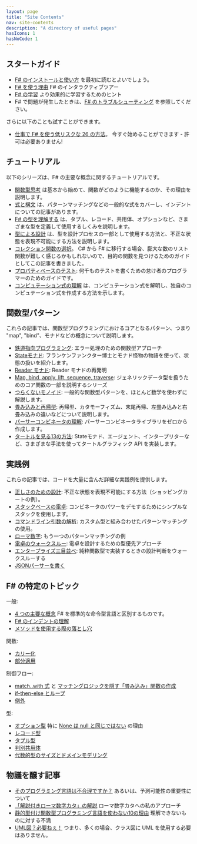 ```yaml
---
layout: page
title: "Site Contents"
nav: site-contents
description: "A directory of useful pages"
hasIcons: 1
hasNoCode: 1
---
```



## スタートガイド

* [F# のインストールと使い方](../installing-and-using.html) を最初に読むとよいでしょう。
* [F# を使う理由](../why-use-fsharp.html) F# のインタラクティブツアー
* [F# の学習](../learning-fsharp.html) より効果的に学習するためのヒント
* F# で問題が発生したときは、[F# のトラブルシューティング](../troubleshooting-fsharp.html) を参照してください。

さらに以下のことも試すことができます。

* [仕事で F# を使う低リスクな 26 の方法](../posts/low-risk-ways-to-use-fsharp-at-work.html)。 今すぐ始めることができます - 許可は必要ありません!

## チュートリアル

以下のシリーズは、F# の主要な概念に関するチュートリアルです。

* [関数型思考](../series/thinking-functionally.html) は基本から始めて、関数がどのように機能するのか、その理由を説明します。
* [式と構文](../series/expressions-and-syntax.html) は、パターンマッチングなどの一般的な式をカバーし、インデントについての記事があります。
* [F# の型を理解する](../series/understanding-fsharp-types.html) は、タプル、レコード、共用体、オプションなど、さまざまな型を定義して使用するしくみを説明します。
* [型による設計](../series/designing-with-types.html) は、型を設計プロセスの一部として使用する方法と、不正な状態を表現不可能にする方法を説明します。
* [コレクション関数の選択](../posts/list-module-functions.html)。 C# から F# に移行する場合、膨大な数のリスト関数が難しく感じるかもしれないので、目的の関数を見つけるためのガイドとしてこの記事を書きました。
* [プロパティベースのテスト](../posts/property-based-testing.html): 何千ものテストを書くための怠け者のプログラマーのためのガイドです。
* [コンピュテーション式の理解](../series/computation-expressions.html) は、コンピュテーション式を解明し、独自のコンピュテーション式を作成する方法を示します。

## 関数型パターン

これらの記事では、関数型プログラミングにおけるコアとなるパターン、つまり "map", "bind"、モナドなどの概念について説明します。

* [鉄道指向プログラミング](../posts/recipe-part2.html): エラー処理のための関数型アプローチ
* [Stateモナド](../series/handling-state.html): フランケンファンクター博士とモナド怪物の物語を使って、状態の扱いを紹介します。
* [Reader モナド](../posts/elevated-world-6.html): Reader モナドの再発明
* [Map, bind, apply, lift, sequence, traverse](../series/map-and-bind-and-apply-oh-my.html): ジェネリックデータ型を扱うためのコア関数の一部を説明するシリーズ
* [つらくないモノイド](../posts/monoids-without-tears.html): 一般的な関数型パターンを、ほとんど数学を使わずに解説します。
* [畳み込みと再帰型](../series/recursive-types-and-folds.html): 再帰型、カタモーフィズム、末尾再帰、左畳み込みと右畳み込みの違いなどについて説明します。
* [パーサーコンビネータの理解](../posts/understanding-parser-combinators.html): パーサーコンビネータライブラリをゼロから作成します。
* [タートルを見る13の方法](../posts/13-ways-of-looking-at-a-turtle.html): Stateモナド、エージェント、インタープリターなど、さまざまな手法を使ってタートルグラフィック API を実装します。

## 実践例

これらの記事では、コードを大量に含んだ詳細な実践例を提供します。

* [正しさのための設計](../posts/designing-for-correctness.html): 不正な状態を表現不可能にする方法（ショッピングカートの例）。
* [スタックベースの電卓](../posts/stack-based-calculator.html): コンビネータのパワーをデモするためにシンプルなスタックを使用します。
* [コマンドライン引数の解析](../posts/pattern-matching-command-line.html): カスタム型と組み合わせたパターンマッチングの使用。
* [ローマ数字](../posts/roman-numerals.html): もう一つのパターンマッチングの例
* [電卓のウォークスルー](../posts/calculator-design.html): 電卓を設計するための型優先アプローチ
* [エンタープライズ三目並べ](../posts/enterprise-tic-tac-toe.html): 純粋関数型で実装するときの設計判断をウォークスルーする
* [JSONパーサーを書く](../posts/understanding-parser-combinators-4.html)

## F# の特定のトピック

一般:

* [4 つの主要な概念](../posts/key-concepts.html) F# を標準的な命令型言語と区別するものです。
* [F# のインデントの理解](../posts/fsharp-syntax.html)
* [メソッドを使用する際の落とし穴](../posts/type-extensions.html#downsides-of-methods)

関数:

* [カリー化](../posts/currying.html)
* [部分適用](../posts/partial-application.html)

制御フロー:

* [match..with 式](../posts/match-expression.html) と [マッチングロジックを隠す「畳み込み」関数の作成](../posts/match-expression.html#folds)
* [if-then-else とループ](../posts/control-flow-expressions.html)
* [例外](../posts/exceptions.html)

型:

* [オプション型](../posts/the-option-type.html) 特に [None は null と同じではない](../posts/the-option-type.html#option-is-not-null) の理由
* [レコード型](../posts/records.html)
* [タプル型](../posts/tuples.html)
* [判別共用体](../posts/the-option-type.html)
* [代数的型のサイズとドメインモデリング](../posts/type-size-and-design.html)

## 物議を醸す記事

* [そのプログラミング言語は不合理ですか？](../posts/is-your-language-unreasonable.html) あるいは、予測可能性の重要性について
* [「解説付きローマ数字カタ」の解説](../posts/roman-numeral-kata.html) ローマ数字カタへの私のアプローチ
* [静的型付け関数型プログラミング言語を使わない10の理由](../posts/ten-reasons-not-to-use-a-functional-programming-language.html) 理解できないものに対する不満
* [UML図？必要ねぇ！](../posts/no-uml-diagrams.html) つまり、多くの場合、クラス図に UML を使用する必要はありません。
